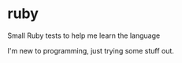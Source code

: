 # ruby
Small Ruby tests to help me learn the language

I'm new to programming, just trying some stuff out.
